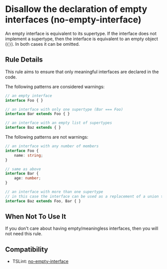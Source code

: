# Disallow the declaration of empty interfaces (no-empty-interface)

An empty interface is equivalent to its supertype. If the interface does not implement a supertype, then 
the interface is equivalent to an empty object (`{}`). In both cases it can be omitted.

## Rule Details

This rule aims to ensure that only meaningful interfaces are declared in the code.

The following patterns are considered warnings:
```ts
// an empty interface
interface Foo { }

// an interface with only one supertype (Bar === Foo)
interface Bar extends Foo { }

// an interface with an empty list of supertypes
interface Baz extends { }
```

The following patterns are not warnings:
```ts
// an interface with any number of members
interface Foo {
    name: string;
}

// same as above
interface Bar {
    age: number;
}

// an interface with more than one supertype
// in this case the interface can be used as a replacement of a union type.
interface Baz extends Foo, Bar { }
```

## When Not To Use It

If you don't care about having empty/meaningless interfaces, then you will not need this rule.

## Compatibility

* TSLint: [no-empty-interface](https://palantir.github.io/tslint/rules/no-empty-interface/)
